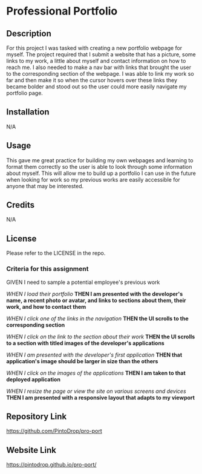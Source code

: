 # Professional Portfolio

## Description

For this project I was tasked with creating a new portfolio webpage for myself. The project required that I submit a website that has a picture, some links to my work, a little about myself and contact information on how to reach me. I also needed to make a nav bar with links that brought the user to the corresponding section of the webpage. I was able to link my work so far and then make it so when the cursor hovers over these links they became bolder and stood out so the user could more easily navigate my portfolio page.

## Installation

N/A

## Usage

This gave me great practice for building my own webpages and learning to format them correctly so the user is able to look through some information about myself. This will allow me to build up a portfolio I can use in the future when looking for work so my previous works are easily accessible for anyone that may be interested.

## Credits

N/A

## License

Please refer to the LICENSE in the repo.

### Criteria for this assignment

GIVEN I need to sample a potential employee's previous work

*WHEN I load their portfolio*
**THEN I am presented with the developer's name, a recent photo or avatar, and links to sections about them, their work, and how to contact them**

*WHEN I click one of the links in the navigation*
**THEN the UI scrolls to the corresponding section**

*WHEN I click on the link to the section about their work*
**THEN the UI scrolls to a section with titled images of the developer's applications**

*WHEN I am presented with the developer's first application*
**THEN that application's image should be larger in size than the others**

*WHEN I click on the images of the applications*
**THEN I am taken to that deployed application**

*WHEN I resize the page or view the site on various screens and devices*
**THEN I am presented with a responsive layout that adapts to my viewport**

## Repository Link

https://github.com/PintoDrop/pro-port

## Website Link

https://pintodrop.github.io/pro-port/